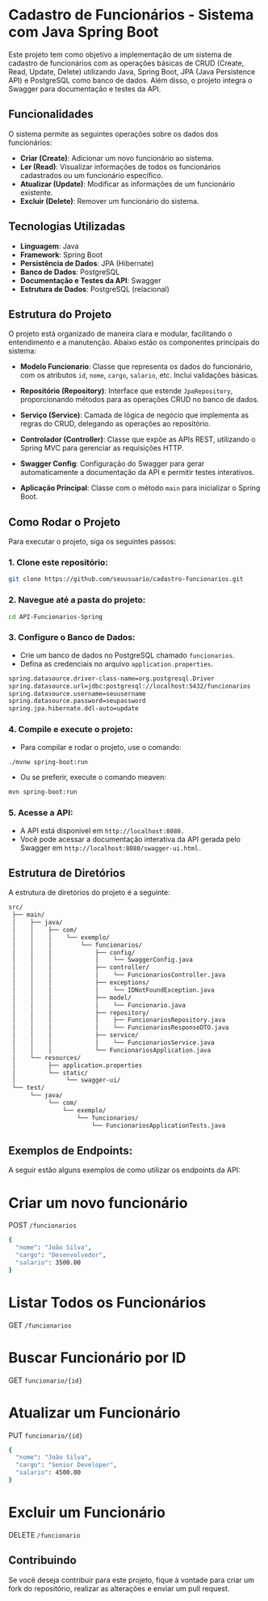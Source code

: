 # Cadastro de Funcionários - Sistema com Java Spring Boot

Este projeto tem como objetivo a implementação de um sistema de cadastro de funcionários com as operações básicas de CRUD (Create, Read, Update, Delete) utilizando Java, Spring Boot, JPA (Java Persistence API) e PostgreSQL como banco de dados. Além disso, o projeto integra o Swagger para documentação e testes da API.

## Funcionalidades

O sistema permite as seguintes operações sobre os dados dos funcionários:

- **Criar (Create)**: Adicionar um novo funcionário ao sistema.
- **Ler (Read)**: Visualizar informações de todos os funcionários cadastrados ou um funcionário específico.
- **Atualizar (Update)**: Modificar as informações de um funcionário existente.
- **Excluir (Delete)**: Remover um funcionário do sistema.

## Tecnologias Utilizadas

- **Linguagem**: Java
- **Framework**: Spring Boot
- **Persistência de Dados**: JPA (Hibernate)
- **Banco de Dados**: PostgreSQL
- **Documentação e Testes da API**: Swagger
- **Estrutura de Dados**: PostgreSQL (relacional)

## Estrutura do Projeto

O projeto está organizado de maneira clara e modular, facilitando o entendimento e a manutenção. Abaixo estão os componentes principais do sistema:

- **Modelo Funcionario**: Classe que representa os dados do funcionário, com os atributos `id`, `nome`, `cargo`, `salario`, etc. Inclui validações básicas.
  
- **Repositório (Repository)**: Interface que estende `JpaRepository`, proporcionando métodos para as operações CRUD no banco de dados.
  
- **Serviço (Service)**: Camada de lógica de negócio que implementa as regras do CRUD, delegando as operações ao repositório.

- **Controlador (Controller)**: Classe que expõe as APIs REST, utilizando o Spring MVC para gerenciar as requisições HTTP.

- **Swagger Config**: Configuração do Swagger para gerar automaticamente a documentação da API e permitir testes interativos.

- **Aplicação Principal**: Classe com o método `main` para inicializar o Spring Boot.

## Como Rodar o Projeto

Para executar o projeto, siga os seguintes passos:

### 1. Clone este repositório:

```bash
git clone https://github.com/seuusuario/cadastro-funcionarios.git
```

### 2. Navegue até a pasta do projeto:

```bash
cd API-Funcionarios-Spring
```

### 3. Configure o Banco de Dados:

- Crie um banco de dados no PostgreSQL chamado `funcionarios`.
- Defina as credenciais no arquivo `application.properties`.

```bash
spring.datasource.driver-class-name=org.postgresql.Driver
spring.datasource.url=jdbc:postgresql://localhost:5432/funcionarios
spring.datasource.username=seuusername
spring.datasource.password=seupassword
spring.jpa.hibernate.ddl-auto=update
```

### 4. Compile e execute o projeto:

- Para compilar e rodar o projeto, use o comando:

```bash
./mvnw spring-boot:run
```

- Ou se preferir, execute o comando meaven:

```bash
mvn spring-boot:run
```

### 5. Acesse a API:

- A API está disponivel em `http://localhost:8080.`
- Você pode acessar a documentação interativa da API gerada pelo Swagger em `http://localhost:8080/swagger-ui.html.`

## Estrutura de Diretórios

A estrutura de diretórios do projeto é a seguinte:

```bash
src/
 ├── main/
 │    ├── java/
 │    │    ├── com/
 │    │    │    └── exemplo/
 │    │    │        └── funcionarios/
 │    │    │            ├── config/
 │    │    │            │    └── SwaggerConfig.java
 │    │    │            ├── controller/
 │    │    │            │    └── FuncionariosController.java
 │    │    │            ├── exceptions/
 │    │    │            │    └── IDNotFoundException.java
 │    │    │            ├── model/
 │    │    │            │    └── Funcionario.java
 │    │    │            ├── repository/
 │    │    │            │    ├── FuncionariosRepository.java
 │    │    │            │    └── FuncionariosResponseDTO.java
 │    │    │            ├── service/
 │    │    │            │    └── FuncionariosService.java
 │    │    │            └── FuncionariosApplication.java
 │    └── resources/
 │         ├── application.properties
 │         └── static/
 │              └── swagger-ui/
 └── test/
      └── java/
           └── com/
               └── exemplo/
                   └── funcionarios/
                       └── FuncionariosApplicationTests.java


```

## Exemplos de Endpoints:

A seguir estão alguns exemplos de como utilizar os endpoints da API:

# Criar um novo funcionário

POST `/funcionarios`

```bash
{
  "nome": "João Silva",
  "cargo": "Desenvolvedor",
  "salario": 3500.00
}
```

# Listar Todos os Funcionários
GET `/funcionarios`

# Buscar Funcionário por ID
GET `funcionario/{id}`

# Atualizar um Funcionário
PUT `funcionario/{id}`

```bash
{
  "nome": "João Silva",
  "cargo": "Senior Developer",
  "salario": 4500.00
}

```

# Excluir um Funcionário
DELETE `/funcionario`

## Contribuindo

Se você deseja contribuir para este projeto, fique à vontade para criar um fork do repositório, realizar as alterações e enviar um pull request.



